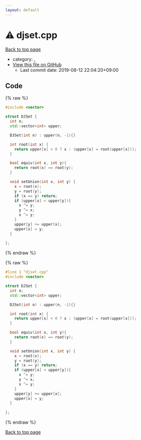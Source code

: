 ```yaml
---
layout: default
---
```


<!-- mathjax config similar to math.stackexchange -->
<script type="text/javascript" async
  src="https://cdnjs.cloudflare.com/ajax/libs/mathjax/2.7.5/MathJax.js?config=TeX-MML-AM_CHTML">
</script>
<script type="text/x-mathjax-config">
  MathJax.Hub.Config({
    TeX: { equationNumbers: { autoNumber: "AMS" }},
    tex2jax: {
      inlineMath: [ ['$','$'] ],
      processEscapes: true
    },
    "HTML-CSS": { matchFontHeight: false },
    displayAlign: "left",
    displayIndent: "2em"
  });
</script>

<script type="text/javascript" src="https://cdnjs.cloudflare.com/ajax/libs/jquery/3.4.1/jquery.min.js"></script>
<script src="https://cdn.jsdelivr.net/npm/jquery-balloon-js@1.1.2/jquery.balloon.min.js" integrity="sha256-ZEYs9VrgAeNuPvs15E39OsyOJaIkXEEt10fzxJ20+2I=" crossorigin="anonymous"></script>
<script type="text/javascript" src="../assets/js/copy-button.js"></script>
<link rel="stylesheet" href="../assets/css/copy-button.css" />


# :warning: djset.cpp

<a href="../index.html">Back to top page</a>

* category: <a href="../index.html#5058f1af8388633f609cadb75a75dc9d">.</a>
* <a href="{{ site.github.repository_url }}/blob/master/djset.cpp">View this file on GitHub</a>
    - Last commit date: 2019-08-12 22:04:20+09:00




## Code

<a id="unbundled"></a>
{% raw %}
```cpp
#include <vector>

struct DJSet {
  int n;
  std::vector<int> upper;

  DJSet(int n) : upper(n, -1){}

  int root(int x) {
    return upper[x] < 0 ? x : (upper[x] = root(upper[x]));
  }

  bool equiv(int x, int y){
    return root(x) == root(y);
  }

  void setUnion(int x, int y) {
    x = root(x);
    y = root(y);
    if (x == y) return;
    if (upper[x] < upper[y]){
      x ^= y;
      y ^= x;
      x ^= y;
    }
    upper[y] += upper[x];
    upper[x] = y;
  }
  
};


```
{% endraw %}

<a id="bundled"></a>
{% raw %}
```cpp
#line 1 "djset.cpp"
#include <vector>

struct DJSet {
  int n;
  std::vector<int> upper;

  DJSet(int n) : upper(n, -1){}

  int root(int x) {
    return upper[x] < 0 ? x : (upper[x] = root(upper[x]));
  }

  bool equiv(int x, int y){
    return root(x) == root(y);
  }

  void setUnion(int x, int y) {
    x = root(x);
    y = root(y);
    if (x == y) return;
    if (upper[x] < upper[y]){
      x ^= y;
      y ^= x;
      x ^= y;
    }
    upper[y] += upper[x];
    upper[x] = y;
  }
  
};


```
{% endraw %}

<a href="../index.html">Back to top page</a>

